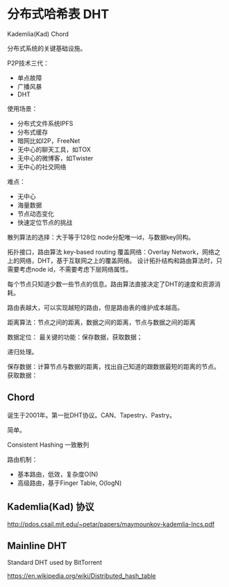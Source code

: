 # 分布式哈希表 DHT
Kademlia(Kad)
Chord


分布式系统的关键基础设施。

P2P技术三代：
- 单点故障
- 广播风暴
- DHT


使用场景：
- 分布式文件系统IPFS
- 分布式缓存
- 暗网比如I2P，FreeNet
- 无中心的聊天工具，如TOX
- 无中心的微博客，如Twister
- 无中心的社交网络


难点：
- 无中心
- 海量数据
- 节点动态变化
- 快速定位节点的挑战

散列算法的选择：大于等于128位
node分配唯一id，与数据key同构。

拓扑接口，路由算法 key-based routing
覆盖网络：Overlay Network，网络之上的网络，DHT，基于互联网之上的覆盖网络。
设计拓扑结构和路由算法时，只需要考虑node id，不需要考虑下层网络属性。

每个节点只知道少数一些节点的信息。路由算法直接决定了DHT的速度和资源消耗。

路由表越大，可以实现越短的路由，但是路由表的维护成本越高。

距离算法：节点之间的距离，数据之间的距离，节点与数据之间的距离




数据定位：
最关键的功能：保存数据，获取数据；

递归处理。

保存数据：计算节点与数据的距离，找出自己知道的跟数据最短的距离的节点。
获取数据：





## Chord

诞生于2001年。第一批DHT协议。CAN、Tapestry、Pastry。

简单。

Consistent Hashing 一致散列

路由机制：
- 基本路由，低效，复杂度O(N)
- 高级路由，基于Finger Table, O(logN)



## Kademlia(Kad) 协议

http://pdos.csail.mit.edu/~petar/papers/maymounkov-kademlia-lncs.pdf

## Mainline DHT

Standard DHT used by BitTorrent

https://en.wikipedia.org/wiki/Distributed_hash_table
